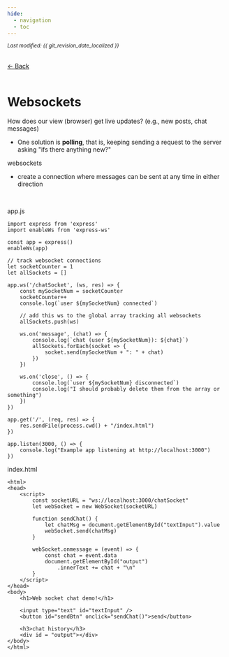 ```yaml
---
hide:
  - navigation
  - toc
---
```


<small><i>Last modified: {{ git_revision_date_localized }}</i></small>

<div class="back-button">
    <br>
    <a href="javascript:history.back()">← Back</a>
    <br>
    <br>
</div>

# Websockets


How does our view (browser) get live updates? (e.g., new posts, chat messages)  

- One solution is **polling**, that is, keeping sending a request to the server asking "ifs there anything new?"

websockets

- create a connection where messages can be sent at any time in either direction

<br>

app.js
```
import express from 'express'
import enableWs from 'express-ws'

const app = express()
enableWs(app)

// track websocket connections
let socketCounter = 1
let allSockets = []

app.ws('/chatSocket', (ws, res) => {
    const mySocketNum = socketCounter
    socketCounter++
    console.log(`user ${mySocketNum} connected`)

    // add this ws to the global array tracking all websockets
    allSockets.push(ws)

    ws.on('message', (chat) => {
        console.log(`chat (user ${mySocketNum}): ${chat}`)
        allSockets.forEach(socket => {
            socket.send(mySocketNum + ": " + chat)
        })
    })

    ws.on('close', () => {
        console.log(`user ${mySocketNum} disconnected`)
        console.log("I should probably delete them from the array or something")
    })
})

app.get('/', (req, res) => {
    res.sendFile(process.cwd() + "/index.html")
})

app.listen(3000, () => {
    console.log("Example app listening at http://localhost:3000")
})
```

index.html
```
<html>
<head>
    <script>
        const socketURL = "ws://localhost:3000/chatSocket"
        let webSocket = new WebSocket(socketURL)

        function sendChat() {
            let chatMsg = document.getElementById("textInput").value
            webSocket.send(chatMsg)
        }

        webSocket.onmessage = (event) => {
            const chat = event.data
            document.getElementById("output")
                .innerText += chat + "\n"
        }
    </script>
</head>
<body>
    <h1>Web socket chat demo!</h1>

    <input type="text" id="textInput" />
    <button id="sendBtn" onclick="sendChat()">send</button>

    <h3>chat history</h3>
    <div id = "output"></div>
</body>
</html>
```